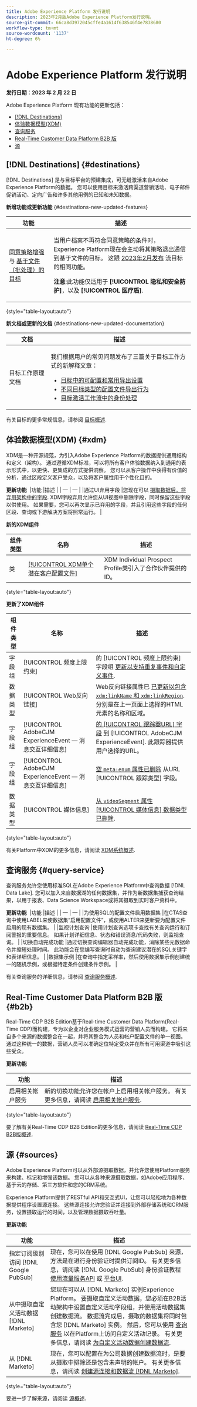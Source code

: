 ```yaml
---
title: Adobe Experience Platform 发行说明
description: 2023年2月版Adobe Experience Platform发行说明。
source-git-commit: 66ca8d3972045cffe4a1614f638546f4e7838680
workflow-type: tm+mt
source-wordcount: '1137'
ht-degree: 6%

---
```


# Adobe Experience Platform 发行说明

**发行日期：2023 年 2 月 22 日**

Adobe Experience Platform 现有功能的更新包括：

- [[!DNL Destinations]](#destinations)
- [体验数据模型(XDM)](#xdm)
- [查询服务](#query-service)
- [Real-Time Customer Data Platform B2B 版](#b2b)
- [源](#sources)

## [!DNL Destinations] {#destinations}

[!DNL Destinations] 是与目标平台的预建集成，可无缝激活来自Adobe Experience Platform的数据。 您可以使用目标来激活跨渠道营销活动、电子邮件促销活动、定向广告和许多其他用例的已知和未知数据。

**新增功能或更新功能** {#destinations-new-updated-features}

| 功能 | 描述 |
| ----------- | ----------- |
| [同意策略增强](/help/data-governance/enforcement/auto-enforcement.md#consent-policy-enhancement) 与 [基于文件（批处理）的目标](/help/destinations/destination-types.md#file-based) | <p> 当用户档案不再符合同意策略的条件时，Experience Platform现在会主动将其策略退出通信到基于文件的目标。 这跟 [2023年2月发布](/help/release-notes/2023/january-2023.md#destinations-new-updated-functionality) 流目标的相同功能。 </p> <p> <b>注意</b>:此功能仅适用于 **[!UICONTROL 隐私和安全防护]**，以及 **[!UICONTROL 医疗盾]**. </p> |

{style=&quot;table-layout:auto&quot;}

**新文档或更新的文档** {#destinations-new-updated-documentation}

| 文档 | 描述 |
| ----------- | ----------- |
| 目标工作原理文档 | <p>我们根据用户的常见问题发布了三篇关于目标工作方式的新解释文章：</p> <p><ul><li>[目标中的可配置和常用导出设置](/help/destinations/how-destinations-work/destinations-configurations.md)</li><li>[不同目标类型的配置文件导出行为](/help/destinations/how-destinations-work/profile-export-behavior.md)</li><li>[目标激活工作流中的身份处理](/help/destinations/how-destinations-work/identity-handling.md)</li></p> |

有关目标的更多常规信息，请参阅 [目标概述](../../destinations/home.md).

## 体验数据模型(XDM) {#xdm}

XDM是一种开源规范，为引入Adobe Experience Platform的数据提供通用结构和定义（架构）。 通过遵循XDM标准，可以将所有客户体验数据纳入到通用的表示形式中，以更快、更集成的方式提供洞察。 您可以从客户操作中获得有价值的分析，通过区段定义客户受众，以及将客户属性用于个性化目的。

**更新功能**
&#x200B; |功能 |描述 | | — | — | |通过UI弃用字段 |您现在可以 [摄取数据后，将弃用架构中的字段](../../xdm/tutorials/field-deprecation-ui.md). XDM字段弃用允许您从UI视图中删除字段，同时保留这些字段以供使用。 如果需要，您可以再次显示已弃用的字段，并且引用这些字段的任何区段、查询或下游解决方案将照常运行。 |



**新的XDM组件**

| 组件类型 | 名称 | 描述 |
| --- | --- | --- |
| 类 | [[!UICONTROL XDM单个潜在客户配置文件]](https://github.com/adobe/xdm/pull/1669/files) | XDM Individual Prospect Profile类引入了合作伙伴提供的ID。 |

{style=&quot;table-layout:auto&quot;}

**更新了XDM组件**

| 组件类型 | 名称 | 描述 |
| --- | --- | --- |
| 字段组 | [!UICONTROL 频度上限约束] | 的 [!UICONTROL 频度上限约束] 字段组 [更新以支持重复事件和自定义事件](https://github.com/adobe/xdm/pull/1641/files). |
| 数据类型 | [!UICONTROL Web反向链接] | Web反向链接属性已 [已更新以包含 `xdm:linkName` 和 `xdm:linkRegion`](https://github.com/adobe/xdm/pull/1666/files). 分别是在上一页面上选择的HTML元素的名称和区域。 |
| 字段组 | [!UICONTROL AdobeCJM ExperienceEvent — 消息交互详细信息] | [的 [!UICONTROL 跟踪器URL] 字段](https://github.com/adobe/xdm/pull/1665/files) 到 [!UICONTROL AdobeCJM ExperienceEvent]. 此跟踪器提供用户选择的URL。 |
| 字段组 | [!UICONTROL AdobeCJM ExperienceEvent — 消息交互详细信息] | [空 `meta:enum` 属性已删除](https://github.com/adobe/xdm/pull/1668/files) 从URL [!UICONTROL 跟踪类型] 字段。 |
| 数据类型 | [!UICONTROL 媒体信息] | [从 `videoSegment` 属性 [!UICONTROL 媒体信息] 数据类型已删除](https://github.com/adobe/xdm/pull/1667/files). |

{style=&quot;table-layout:auto&quot;}

有关Platform中XDM的更多信息，请阅读 [XDM系统概述](../../xdm/home.md).

## 查询服务 {#query-service}

查询服务允许您使用标准SQL在Adobe Experience Platform中查询数据 [!DNL Data Lake]. 您可以加入来自数据湖的任何数据集，并作为新数据集捕获查询结果，以用于报表、Data Science Workspace或将其摄取到实时客户资料中。

**更新功能**
&#x200B; |功能 |描述 | | — | — | |为使用SQL的配置文件启用数据集 |在CTAS查询中使用LABEL来使数据集“启用配置文件”，或使用ALTER来更新要为配置文件启用的现有数据集。 | |监视计划查询 |使用计划查询选项卡查找有关查询运行和订阅警报的重要信息。 如果计划详细信息、状态和错误消息/代码失败，则监视查询。  | |切换自动完成功能 |通过切换查询编辑器自动完成功能，消除某些元数据命令并缩短处理时间。 此功能会在您编写查询时自动为查询建议潜在的SQL关键字和表详细信息。 | |数据集示例 |在查询中指定采样率，然后使用数据集示例创建统一的随机示例，或根据特定条件创建条件示例。 |

有&#x200B;关查询服务的详细信息，请参阅 [查询服务概述](../../query-service/home.md).&#x200B;
<!-- Links for QS feature docs after release day: -->
<!-- Enable datasets for profile with SQL link: https://experienceleague.adobe.com/docs/experience-platform/query/sql/syntax.html#create-table-as-select -->
<!-- Monitor scheduled queries link: https://experienceleague.adobe.com/docs/experience-platform/query/monitor-queries.html  -->
<!-- Toggle auto-complete feature link: https://experienceleague.adobe.com/docs/experience-platform/query/ui/user-guide.html#auto-complete -->
<!-- dataset samples: https://experienceleague.adobe.com/docs/experience-platform/query/essential-concepts/dataset-samples.html -->

## Real-Time Customer Data Platform B2B 版 {#b2b}

Real-Time CDP B2B Edition基于Real-time Customer Data Platform(Real-Time CDP)而构建，专为以企业对企业服务模式运营的营销人员而构建。 它将来自多个来源的数据整合在一起，并将其整合为人员和帐户配置文件的单一视图。 通过这种统一的数据，营销人员可以准确定位特定受众并在所有可用渠道中吸引这些受众。

**更新功能**

| 功能 | 描述 |
| --- | --- |
| 启用相关帐户服务 | 新的切换功能允许您在帐户上启用相关帐户服务。 有关更多信息，请阅读 [启用相关帐户服务](../../rtcdp/b2b-ai-ml-services/related-accounts.md#enable). |

{style=&quot;table-layout:auto&quot;}

要了解有关Real-Time CDP B2B Edition的更多信息，请阅读 [Real-Time CDP B2B版概述](../../rtcdp/overview.md).

## 源 {#sources}

Adobe Experience Platform可以从外部源摄取数据，并允许您使用Platform服务来构建、标记和增强该数据。 您可以从各种来源摄取数据，如Adobe应用程序、基于云的存储、第三方软件和您的CRM系统。

Experience Platform提供了RESTful API和交互式UI，让您可以轻松地为各种数据提供程序设置源连接。 这些源连接允许您验证并连接到外部存储系统和CRM服务，设置摄取运行的时间，以及管理数据摄取吞吐量。

**更新功能**

| 功能 | 描述 |
| --- | --- |
| 指定订阅级别访问 [!DNL Google PubSub] | 现在，您可以在使用 [!DNL Google PubSub] 来源，方法是在进行身份验证时提供订阅ID。 有关更多信息，请阅读 [!DNL Google PubSub] 身份验证教程 [使用流量服务API](../../sources/tutorials/api/create/cloud-storage/google-pubsub.md) 或 [平台UI](../../sources/tutorials/ui/create/cloud-storage/google-pubsub.md). |
| 从中摄取自定义活动数据 [!DNL Marketo] | 您现在可以从 [!DNL Marketo] 实例Experience Platform。 要摄取自定义活动数据，您必须在B2B活动架构中设置自定义活动字段组，并使用活动数据集创建数据流。 数据流完成后，摄取的数据集将同时包含您 [!DNL Marketo] 实例。 然后，您可以使用 [查询服务](../../query-service/home.md) 以在Platform上访问自定义活动记录。 有关更多信息，请阅读 [为自定义活动数据创建数据流](../../sources/tutorials/ui/create/adobe-applications/marketo-custom-activities.md). |
| 从 [!DNL Marketo] | 现在，您可以配置在为公司数据创建数据流时，是要从摄取中排除还是包含未声明的帐户。 有关更多信息，请阅读 [创建源连接和数据流 [!DNL Marketo]](../../sources/tutorials/ui/create/adobe-applications/marketo.md). |

{style=&quot;table-layout:auto&quot;}

要进一步了解来源，请阅读 [源概述](../../sources/home.md).
